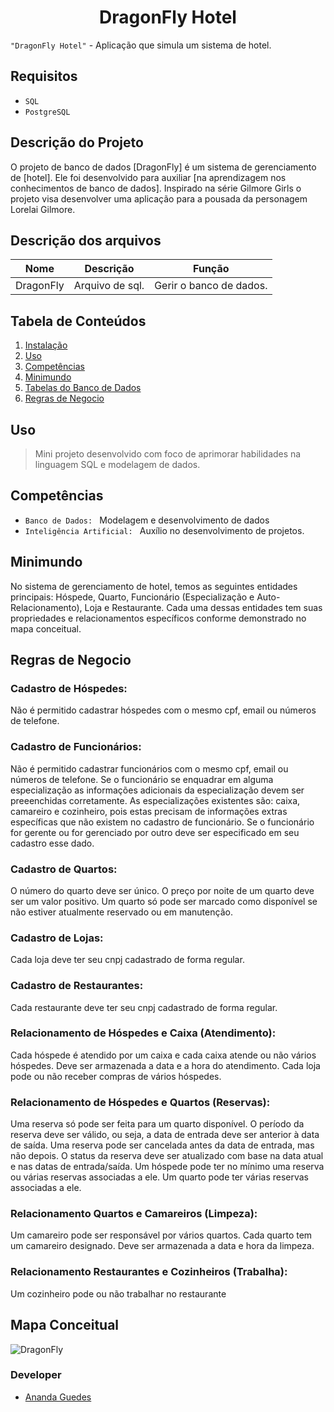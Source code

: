 <h1 align="center">DragonFly Hotel</h1>


`"DragonFly Hotel"` - Aplicação que simula um sistema de hotel. 

## Requisitos
+ `SQL`
+ `PostgreSQL`

## Descrição do Projeto
O projeto de banco de dados [DragonFly] é um sistema de gerenciamento de [hotel]. Ele foi desenvolvido para auxiliar [na aprendizagem nos conhecimentos de banco de dados]. Inspirado na série Gilmore Girls o projeto visa desenvolver uma aplicação para a pousada da personagem Lorelai Gilmore.

## Descrição dos arquivos
| Nome | Descrição | Função
| ------ | ----------- | ------ |
| DragonFly | Arquivo de sql.| Gerir o banco de dados. |

## Tabela de Conteúdos
1. [Instalação](#instalação)
2. [Uso](#uso)
3. [Competências](#competências)
4. [Minimundo](#minimundo)
5. [Tabelas do Banco de Dados](#tabelas-do-banco-de-dados)
6. [Regras de Negocio](#regras-de-negocio)

## Uso
>  Mini projeto desenvolvido com foco de aprimorar habilidades na linguagem SQL e modelagem de dados.

## Competências
+ `Banco de Dados: ` Modelagem e desenvolvimento de dados
+ `Inteligência Artificial: ` Auxílio no desenvolvimento de projetos.

## Minimundo
No sistema de gerenciamento de hotel, temos as seguintes entidades principais: Hóspede, Quarto, Funcionário (Especialização e Auto-Relacionamento), Loja e Restaurante. Cada uma dessas entidades tem suas propriedades e relacionamentos específicos conforme demonstrado no mapa conceitual.

## Regras de Negocio
### Cadastro de Hóspedes:
Não é permitido cadastrar hóspedes com o mesmo cpf, email ou números de telefone.
### Cadastro de Funcionários:
Não é permitido cadastrar funcionários com o mesmo cpf, email ou números de telefone. 
Se o funcionário se enquadrar em alguma especialização as informações adicionais da especialização devem ser preeenchidas corretamente. As especializações existentes são: caixa, camareiro e cozinheiro, pois estas precisam de informações extras específicas que não existem no cadastro de funcionário.
Se o funcionário for gerente ou for gerenciado por outro deve ser especificado em seu cadastro esse dado.
### Cadastro de Quartos:
O número do quarto deve ser único.
O preço por noite de um quarto deve ser um valor positivo.
Um quarto só pode ser marcado como disponível se não estiver atualmente reservado ou em manutenção.
### Cadastro de Lojas:
Cada loja deve ter seu cnpj cadastrado de forma regular.
### Cadastro de Restaurantes:
Cada restaurante deve ter seu cnpj cadastrado de forma regular.

### Relacionamento de Hóspedes e Caixa (Atendimento):
Cada hóspede é atendido por um caixa e cada caixa atende ou não vários hóspedes.
Deve ser armazenada a data e a hora do atendimento.
Cada loja pode ou não receber compras de vários hóspedes.

### Relacionamento de Hóspedes e Quartos (Reservas):
Uma reserva só pode ser feita para um quarto disponível.
O período da reserva deve ser válido, ou seja, a data de entrada deve ser anterior à data de saída.
Uma reserva pode ser cancelada antes da data de entrada, mas não depois.
O status da reserva deve ser atualizado com base na data atual e nas datas de entrada/saída. 
Um hóspede pode ter no mínimo uma reserva ou várias reservas associadas a ele.
Um quarto pode ter várias reservas associadas a ele.

### Relacionamento Quartos e Camareiros (Limpeza):
Um camareiro pode ser responsável por vários quartos.
Cada quarto tem um camareiro designado.
Deve ser armazenada a data e hora da limpeza.

### Relacionamento Restaurantes e Cozinheiros (Trabalha):
Um cozinheiro pode ou não trabalhar no restaurante

## Mapa Conceitual
![DragonFly](https://github.com/user-attachments/assets/13ea7781-377e-4ed5-9f59-f50212e137e3)

### Developer
- [Ananda Guedes](https://github.com/agu3des)
